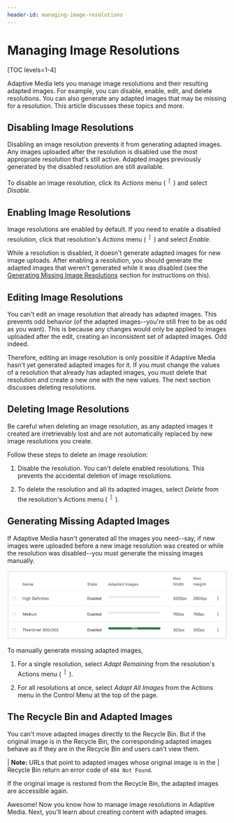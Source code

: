 ```yaml
---
header-id: managing-image-resolutions
---
```


# Managing Image Resolutions

[TOC levels=1-4]

Adaptive Media lets you manage image resolutions and their resulting adapted 
images. For example, you can disable, enable, edit, and delete resolutions. You 
can also generate any adapted images that may be missing for a resolution. This 
article discusses these topics and more. 

## Disabling Image Resolutions

Disabling an image resolution prevents it from generating adapted images. Any 
images uploaded after the resolution is disabled use the most appropriate
resolution that's still active. Adapted images previously generated by the
disabled resolution are still available. 

To disable an image resolution, click its *Actions* menu 
(![Actions](../../../../images/icon-actions.png)) and select *Disable*. 

## Enabling Image Resolutions

Image resolutions are enabled by default. If you need to enable a disabled 
resolution, click that resolution's *Actions* menu 
(![Actions](../../../../images/icon-actions.png)) and select *Enable*. 

While a resolution is disabled, it doesn't generate adapted images for 
new image uploads. After enabling a resolution, you should generate the adapted 
images that weren't generated while it was disabled (see the 
[Generating Missing Image Resolutions](/docs/7-0/user/-/knowledge_base/u/managing-image-resolutions#generating-missing-image-resolutions) 
section for instructions on this). 

## Editing Image Resolutions

You can't edit an image resolution that already has adapted images. This 
prevents odd behavior (of the adapted images--you're still free to be as odd as 
you want). This is because any changes would only be applied to images uploaded 
after the edit, creating an inconsistent set of adapted images. Odd indeed.

Therefore, editing an image resolution is only possible if Adaptive Media hasn't
yet generated adapted images for it. If you must change the values of
a resolution that already has adapted images, you must delete that resolution
and create a new one with the new values. The next section discusses deleting
resolutions. 

## Deleting Image Resolutions

Be careful when deleting an image resolution, as any adapted images it created
are irretrievably lost and are not automatically replaced by new image
resolutions you create.

Follow these steps to delete an image resolution:

1.  Disable the resolution. You can't delete enabled resolutions. This prevents 
    the accidental deletion of image resolutions. 

2.  To delete the resolution and all its adapted images, select *Delete* from 
    the resolution's Actions menu 
    (![Actions](../../../../images/icon-actions.png)). 

## Generating Missing Adapted Images

If Adaptive Media hasn't generated all the images you need--say, if new images
were uploaded before a new image resolution was created or while the resolution
was disabled--you must generate the missing images manually.

![Figure 1: The *Adapted Images* column shows the percentage of images that are adapted for each resolution. ](../../../../images/adaptive-media-coverage.png)

To manually generate missing adapted images,

1.  For a single resolution, select *Adapt Remaining* from the resolution's 
    Actions menu 
    (![Actions](../../../../images/icon-actions.png)). 

2.  For all resolutions at once, select *Adapt All Images* from the 
    Actions menu in the Control Menu at the top of the page. 

## The Recycle Bin and Adapted Images

You can't move adapted images directly to the Recycle Bin. But if the original 
image is in the Recycle Bin, the corresponding adapted images behave as if they 
are in the Recycle Bin and users can't view them. 

| **Note:** URLs that point to adapted images whose original image is in the
| Recycle Bin return an error code of `404 Not Found`.

If the original image is restored from the Recycle Bin, the adapted images are 
accessible again.

Awesome! Now you know how to manage image resolutions in Adaptive Media. Next, 
you'll learn about creating content with adapted images. 
